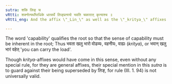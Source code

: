 ```yaml
---
sutra: शकि लिङ् च
vRtti: शक्नोत्यर्थोपाधिके धात्वर्थे लिङ्प्रत्ययो भवति चकारात् कृत्याश्च ॥
vRtti_eng: And the affix \"_Lin_\" as well as the \"_kritya_\" affixes come after a verb, when the sense is that of \"capability\".

---
```

The word 'capability' qualifies the root so that the sense of capability must be inherent in the root; Thus भवता खलु भारो वोढव्यः, वहनीयः, वाह्यः (_kritya_), or भवान् खलु भारं वहेत् 'you can carry the load'.

Though _kritya_-affixes would have come in this sense, even without any special rule, for they are general affixes, their special mention in this _sutra_ is to guard against their being superseded by लिङ्, for rule (III. 1. 94) is not universally valid.